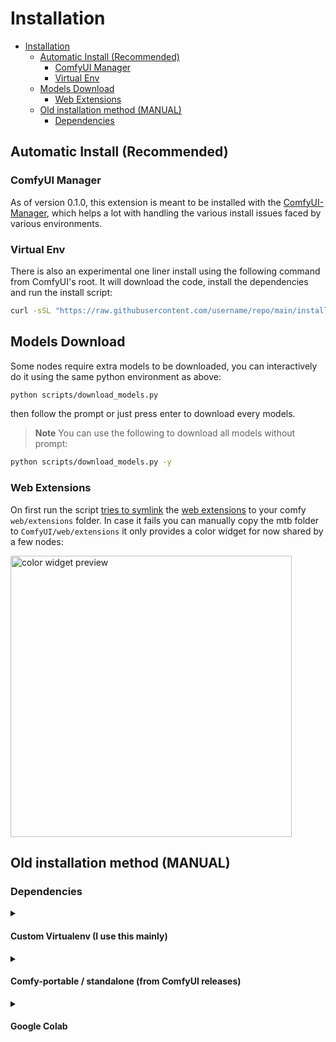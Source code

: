 # Installation
- [Installation](#installation)
  - [Automatic Install (Recommended)](#automatic-install-recommended)
    - [ComfyUI Manager](#comfyui-manager)
    - [Virtual Env](#virtual-env)
  - [Models Download](#models-download)
    - [Web Extensions](#web-extensions)
  - [Old installation method (MANUAL)](#old-installation-method-manual)
    - [Dependencies](#dependencies)

## Automatic Install (Recommended)

### ComfyUI Manager

As of version 0.1.0, this extension is meant to be installed with the [ComfyUI-Manager](https://github.com/ltdrdata/ComfyUI-Manager), which helps a lot with handling the various install issues faced by various environments.

### Virtual Env
There is also an experimental one liner install using the following command from ComfyUI's root. It will download the code, install the dependencies and run the install script:

```bash
curl -sSL "https://raw.githubusercontent.com/username/repo/main/install.py" | python3 -
```

## Models Download
Some nodes require extra models to be downloaded, you can interactively do it using the same python environment as above:
```bash
python scripts/download_models.py
```

then follow the prompt or just press enter to download every models.

> **Note**
> You can use the following to download all models without prompt:
  ```bash
  python scripts/download_models.py -y
  ```

### Web Extensions

On first run the script [tries to symlink](https://github.com/melMass/comfy_mtb/blob/d982b69a58c05ccead9c49370764beaa4549992a/__init__.py#L45-L61) the [web extensions](https://github.com/melMass/comfy_mtb/tree/main/web) to your comfy `web/extensions` folder. In case it fails you can manually copy the mtb folder to `ComfyUI/web/extensions` it only provides a color widget for now shared by a few nodes:  

<img alt="color widget preview" src="https://github.com/melMass/comfy_mtb/assets/7041726/cff7e66a-4cc4-4866-b35b-10af0bb2d110" width=450>

## Old installation method (MANUAL)
### Dependencies
<details><summary><h4>Custom Virtualenv (I use this mainly)</h4></summary>
    
1. Make sure you are in the Python environment you use for ComfyUI.
2. Install the required dependencies by running the following command:
  ```bash
  pip install -r comfy_mtb/reqs.txt
  ```

</details>

<details><summary><h4>Comfy-portable / standalone (from ComfyUI releases)</h4></summary>
    
If you use the `python-embeded` from ComfyUI standalone then you are not able to pip install dependencies with binaries when they don't have wheels, in this case check the last [release](https://github.com/melMass/comfy_mtb/releases) there is a bundle for linux and windows with prebuilt wheels (only the ones that require building from source), check [this issue (#1)](https://github.com/melMass/comfy_mtb/issues/1) for more info.
![image](https://github.com/melMass/comfy_mtb/assets/7041726/2934fa14-3725-427c-8b9e-2b4f60ba1b7b)



</details>

<details><summary><h4>Google Colab</h4></summary>

Add a new code cell just after the **Run ComfyUI with localtunnel (Recommended Way)** header (before the code cell)
![preview of where to add it on colab](https://github.com/melMass/comfy_mtb/assets/7041726/35df2ef1-14f9-44cd-aa65-353829188cd7)


```python
# download the nodes
!git clone --recursive https://github.com/melMass/comfy_mtb.git custom_nodes/comfy_mtb

# download all models
!python custom_nodes/comfy_mtb/scripts/download_models.py -y
# download all models for ComfyUI windows portable
![5jtMOriMos](https://github.com/melMass/comfy_mtb/assets/21185218/d8599290-546f-48c8-8742-258053d09d75)
# install the dependencies
!pip install -r custom_nodes/comfy_mtb/reqs.txt -f https://download.openmmlab.com/mmcv/dist/cu118/torch2.0/index.html
```
If after running this, colab complains about needing to restart runtime, do it, and then do not rerun earlier cells, just the one to run the localtunnel. (you might have to add a cell with `%cd ComfyUI` first...)


> **Note**:
> If you don't need all models, remove the `-y` as collab actually supports user input: ![image](https://github.com/melMass/comfy_mtb/assets/7041726/40fc3602-f1d4-432a-98fd-ce2240f5ad06)

> **Preview**
> ![image](https://github.com/melMass/comfy_mtb/assets/7041726/b5b2b2d9-f1e8-4c43-b1db-7dfc5e07be86)

</details>

